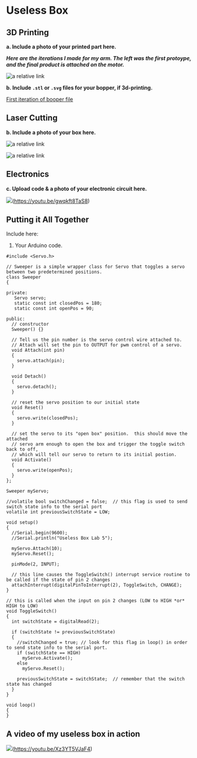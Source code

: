 # Useless Box

## 3D Printing

**a. Include a photo of your printed part here.**

***Here are the iterations I made for my arm. The left was the first protoype, and the final product is attached on the motor.***


![a relative link](./IMG_9298.JPG)

**b. Include `.stl` or `.svg` files for your bopper, if 3d-printing.**

[First iteration of booper file](./boop2.svg)

## Laser Cutting

**b. Include a photo of your box here.**

![a relative link](./IMG_8340.JPG)

![a relative link](./IMG_2160.JPG)

## Electronics

**c. Upload code & a photo of your electronic circuit here.**


![](./circut.jpg)(https://youtu.be/gwqkft8TaS8)

## Putting it All Together

Include here:
1. Your Arduino code.

```
#include <Servo.h> 

// Sweeper is a simple wrapper class for Servo that toggles a servo between two predetermined positions.
class Sweeper
{
  
private:
   Servo servo;
   static const int closedPos = 180;
   static const int openPos = 90;

public: 
  // constructor
  Sweeper() {}

  // Tell us the pin number is the servo control wire attached to.
  // Attach will set the pin to OUTPUT for pwm control of a servo.
  void Attach(int pin)
  {
    servo.attach(pin);
  }
  
  void Detach()
  {
    servo.detach();
  }

  // reset the servo position to our initial state
  void Reset()
  {
    servo.write(closedPos);
  }

  // set the servo to its "open box" position.  this should move the attached
  // servo arm enough to open the box and trigger the toggle switch back to off,
  // which will tell our servo to return to its initial postion.
  void Activate()
  {
    servo.write(openPos);
  }
};

Sweeper myServo;

//volatile bool switchChanged = false;  // this flag is used to send switch state info to the serial port
volatile int previousSwitchState = LOW;

void setup()
{
  //Serial.begin(9600);
  //Serial.println("Useless Box Lab 5");
  
  myServo.Attach(10);
  myServo.Reset();

  pinMode(2, INPUT); 

  // this line causes the ToggleSwitch() interrupt service routine to be called if the state of pin 2 changes
  attachInterrupt(digitalPinToInterrupt(2), ToggleSwitch, CHANGE);
}

// this is called when the input on pin 2 changes (LOW to HIGH *or* HIGH to LOW)
void ToggleSwitch()
{
  int switchState = digitalRead(2);
    
  if (switchState != previousSwitchState)
  {
    //switchChanged = true; // look for this flag in loop() in order to send state info to the serial port.
    if (switchState == HIGH)
      myServo.Activate();
    else
      myServo.Reset();

    previousSwitchState = switchState;  // remember that the switch state has changed
  } 
}
  
void loop()
{ 
}
```

## A video of my useless box in action

![](./box.jpg)(https://youtu.be/Xz3YT5VJaF4)
